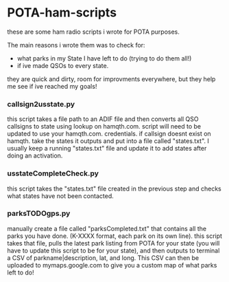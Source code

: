 # POTA-ham-scripts
these are some ham radio scripts i wrote for POTA purposes.

The main reasons i wrote them was to check for:
- what parks in my State I have left to do (trying to do them all!)
- if ive made QSOs to every state.

they are quick and dirty, room for improvments everywhere, but they help me see if ive reached my goals!

### callsign2usstate.py
this script takes a file path to an ADIF file and then converts all QSO callsigns to state using lookup on hamqth.com. script will need to be updated to use your hamqth.com. credentials. if callsign doesnt exist on hamqth. take the states it outputs and put into a file called "states.txt". I usually keep a running "states.txt" file and update it to add states after doing an activation. 

### usstateCompleteCheck.py
this script takes the "states.txt" file created in the previous step and checks what states have not been contacted. 

### parksTODOgps.py
manually create a file called "parksCompleted.txt" that contains all the parks you have done. (K-XXXX format, each park on its own line). this script takes that file, pulls the latest park listing from POTA for your state (you will have to update this script to be for your state), and then outputs to terminal a CSV of parkname|description, lat, and long. This CSV can then be uploaded to mymaps.google.com to give you a custom map of what parks left to do!
